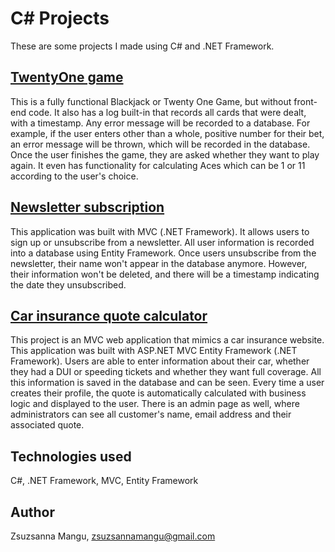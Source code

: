 # C# Projects
These are some projects I made using C# and .NET Framework.

## [TwentyOne game](https://github.com/zsuzsannamangu/TTA-C-Sharp-Projects/tree/main/TwentyOneGame)
This is a fully functional Blackjack or Twenty One Game, but without front-end code. It also has a log built-in that records all cards that were dealt, with a timestamp. Any error message will be recorded to a database. For example, if the user enters other than a whole, positive number for their bet, an error message will be thrown, which will be recorded in the database. Once the user finishes the game, they are asked whether they want to play again. It even has functionality for calculating Aces which can be 1 or 11 according to the user's choice.

## [Newsletter subscription](https://github.com/zsuzsannamangu/TTA-C-Sharp-Projects/tree/main/NewsletterAppMVC)
This application was built with MVC (.NET Framework). It allows users to sign up or unsubscribe from a newsletter. All user information is recorded into a database using Entity Framework. Once users unsubscribe from the newsletter, their name won't appear in the database anymore. However, their information won't be deleted, and there will be a timestamp indicating the date they unsubscribed.

## [Car insurance quote calculator](https://github.com/zsuzsannamangu/TTA-C-Sharp-Projects/tree/main/CarInsurance)
This project is an MVC web application that mimics a car insurance website. This application was built with ASP.NET MVC Entity Framework (.NET Framework). Users are able to enter information about their car, whether they had a DUI or speeding tickets and whether they want full coverage. All this information is saved in the database and can be seen. Every time a user creates their profile, the quote is automatically calculated with business logic and displayed to the user. There is an admin page as well, where administrators can see all customer's name, email address and their associated quote.

## Technologies used
C#, .NET Framework, MVC, Entity Framework

## Author
Zsuzsanna Mangu, zsuzsannamangu@gmail.com

